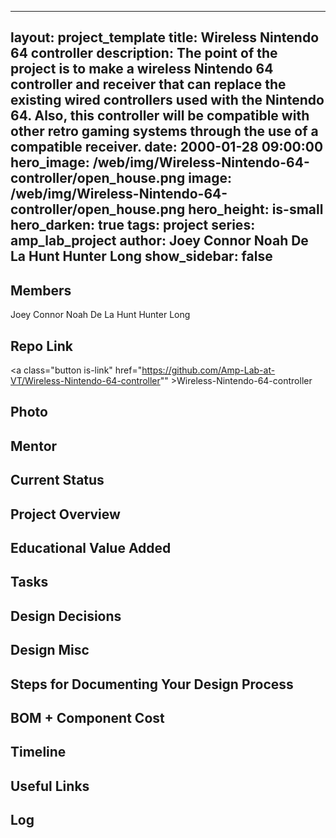 
---
layout: project_template
title: Wireless Nintendo 64 controller
description: The point of the project is to make a wireless Nintendo 64 controller and receiver that can replace the existing wired controllers used with the Nintendo 64. Also, this controller will be compatible with other retro gaming systems through the use of a compatible receiver. 
date: 2000-01-28 09:00:00
hero_image: /web/img/Wireless-Nintendo-64-controller/open_house.png
image: /web/img/Wireless-Nintendo-64-controller/open_house.png
hero_height: is-small
hero_darken: true
tags: project
series: amp_lab_project
author: Joey Connor 
Noah De La Hunt
Hunter Long
show_sidebar: false
---



## Members
Joey Connor 
Noah De La Hunt
Hunter Long

## Repo Link
<a class="button is-link" href="https://github.com/Amp-Lab-at-VT/Wireless-Nintendo-64-controller"" >Wireless-Nintendo-64-controller</a>

## Photo

## Mentor

## Current Status

## Project Overview


## Educational Value Added


## Tasks

## Design Decisions

## Design Misc

## Steps for Documenting Your Design Process

## BOM + Component Cost

## Timeline

## Useful Links

## Log
            